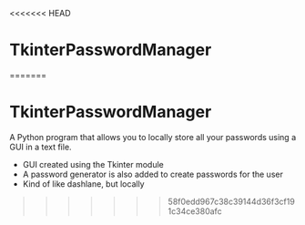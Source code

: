 <<<<<<< HEAD
# TkinterPasswordManager
=======
# TkinterPasswordManager

A Python program that allows you to locally store all your passwords using a GUI in a text file.
- GUI created using the Tkinter module
- A password generator is also added to create passwords for the user
- Kind of like dashlane, but locally
>>>>>>> 58f0edd967c38c39144d36f3cf191c34ce380afc
